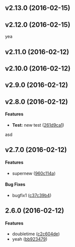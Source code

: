 <a name="v2.13.0"></a>
## v2.13.0 (2016-02-15)




<a name="v2.12.0"></a>
## v2.12.0 (2016-02-15)

yea


<a name="v2.11.0"></a>
## v2.11.0 (2016-02-12)




<a name="v2.10.0"></a>
## v2.10.0 (2016-02-12)

<a name="v2.9.0"></a>
## v2.9.0 (2016-02-12)



<a name="v2.8.0"></a>
## v2.8.0 (2016-02-12)


#### Features

* **Test:**  new test ([261d9ca1](261d9ca1))



<a name="v2.7.0"></a>
asd
## v2.7.0 (2016-02-12)


#### Features

*   supernew ([960c114a](960c114a))

#### Bug Fixes

*   bugfix1 ([c37c39b4](c37c39b4))



<a name="2.6.0"></a>
## 2.6.0 (2016-02-12)


#### Features

*   doubletime ([c2c604de](c2c604de))
*   yeah ([bb923479](bb923479))



